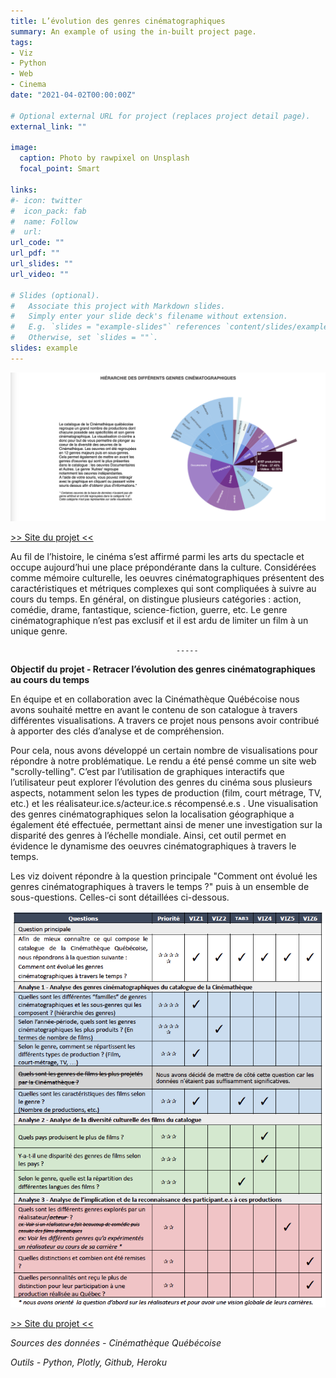 ```yaml
---
title: L’évolution des genres cinématographiques
summary: An example of using the in-built project page.
tags:
- Viz
- Python
- Web
- Cinema
date: "2021-04-02T00:00:00Z"

# Optional external URL for project (replaces project detail page).
external_link: ""

image:
  caption: Photo by rawpixel on Unsplash
  focal_point: Smart

links:
#- icon: twitter
#  icon_pack: fab
#  name: Follow
#  url:
url_code: ""
url_pdf: ""
url_slides: ""
url_video: ""

# Slides (optional).
#   Associate this project with Markdown slides.
#   Simply enter your slide deck's filename without extension.
#   E.g. `slides = "example-slides"` references `content/slides/example-slides.md`.
#   Otherwise, set `slides = ""`.
slides: example
---
```


![Where is my image ?](projet-cinematheque-header.png "Extrait  - Sunburst du catalogue de la Cinémathèque Québécoise par genre")

[>> Site du projet <<](https://inf8808-cinematheque-final.herokuapp.com/)

Au fil de l’histoire, le cinéma s’est affirmé parmi les arts du spectacle et occupe aujourd’hui une place prépondérante dans la culture. Considérées comme mémoire culturelle, les oeuvres cinématographiques présentent des caractéristiques et métriques complexes qui sont
compliquées à suivre au cours du temps. En général, on distingue plusieurs catégories :
action, comédie, drame, fantastique, science-fiction, guerre, etc. Le genre cinématographique n’est pas exclusif et il est ardu de limiter un film à un unique genre. 

                                         -----

**Objectif du projet - Retracer l’évolution des genres cinématographiques au cours du temps**

En équipe et en collaboration avec la Cinémathèque Québécoise nous avons souhaité mettre en avant le contenu de son catalogue à travers différentes visualisations. A travers ce projet nous pensons avoir contribué à apporter des clés d’analyse et de compréhension. 

Pour cela, nous avons développé un certain nombre de visualisations pour répondre à notre problématique. Le rendu a été pensé comme un site web "scrolly-telling". C’est par l’utilisation de graphiques interactifs que l’utilisateur peut explorer l’évolution des genres du cinéma sous plusieurs aspects, notamment selon les types de production (film, court métrage, TV, etc.) et les réalisateur.ice.s/acteur.ice.s récompensé.e.s . Une visualisation des genres cinématographiques selon la localisation géographique a également été effectuée, permettant ainsi de mener une investigation sur la disparité des genres à l’échelle mondiale. Ainsi, cet outil permet en évidence le dynamisme des oeuvres cinématographiques à travers le temps. 

Les viz doivent répondre à la question principale "Comment ont évolué les genres cinématographiques à travers le temps ?" puis à un ensemble de sous-questions. Celles-ci sont détaillées ci-dessous.

![Where is my image ?](projet-cinematheque-question.png "Questions auxquelles répondent les visualisations")

[>> Site du projet <<](https://inf8808-cinematheque-final.herokuapp.com/)

*Sources des données - Cinémathèque Québécoise*

*Outils - Python, Plotly, Github, Heroku*



